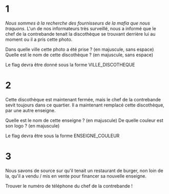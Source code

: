 # 1

_Nous sommes à la recherche des fournisseurs de la mafia que nous traquons._
L'un de nos informateurs très surveillé, nous a informé que le chef de la contrebande tenait la discothèque se trouvant derrière lui au moment ou il a pris cette photo.

Dans quelle ville cette photo a été prise ? (en majuscule, sans espace)
Quelle est le nom de cette discothèque ? (en majuscule, sans espace)

Le flag devra être donné sous la forme VILLE_DISCOTHEQUE

# 2

Cette discothèque est maintenant fermée, mais le chef de la contrebande sevit toujours dans ce quartier. Il a maintenant remplacé cette discothèque, par une autre enseigne.

Quelle est le nom de cette enseigne ? (en majuscule)
De quelle couleur est son logo ? (en majuscule)

Le flag devra être sous la forme ENSEIGNE_COULEUR

# 3

Nous savons de source sur qu'il tenait un restaurant de burger, non loin de la, qu'il a vendu / mis en vente pour financer sa nouvelle enseigne.

Trouver le numéro de téléphone du chef de la contrebande !
